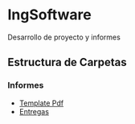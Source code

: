 # IngSoftware
Desarrollo de proyecto y informes

## Estructura de Carpetas
### Informes
  * [Template Pdf](Informes/Template)
  * [Entregas](Informes/Entregas)
